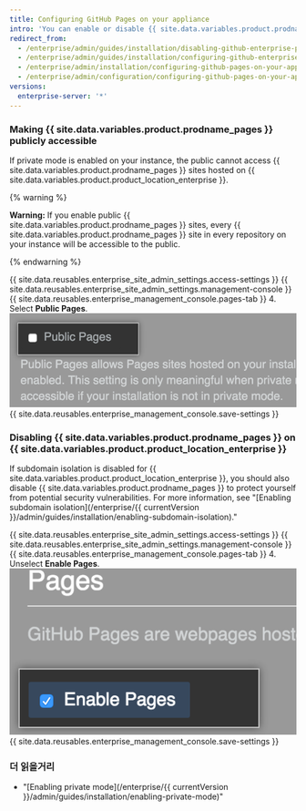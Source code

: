 ```yaml
---
title: Configuring GitHub Pages on your appliance
intro: 'You can enable or disable {{ site.data.variables.product.prodname_pages }} on your instance. You can also choose to make {{ site.data.variables.product.prodname_pages }} sites publicly accessible.'
redirect_from:
  - /enterprise/admin/guides/installation/disabling-github-enterprise-pages/
  - /enterprise/admin/guides/installation/configuring-github-enterprise-pages/
  - /enterprise/admin/installation/configuring-github-pages-on-your-appliance
  - /enterprise/admin/configuration/configuring-github-pages-on-your-appliance
versions:
  enterprise-server: '*'
---
```


### Making {{ site.data.variables.product.prodname_pages }} publicly accessible

If private mode is enabled on your instance, the public cannot access {{ site.data.variables.product.prodname_pages }} sites hosted on {{ site.data.variables.product.product_location_enterprise }}.

{% warning %}

**Warning:** If you enable public {{ site.data.variables.product.prodname_pages }} sites, every {{ site.data.variables.product.prodname_pages }} site in every repository on your instance will be accessible to the public.

{% endwarning %}

{{ site.data.reusables.enterprise_site_admin_settings.access-settings }}
{{ site.data.reusables.enterprise_site_admin_settings.management-console }}
{{ site.data.reusables.enterprise_management_console.pages-tab }}
4. Select **Public Pages**. ![Checkbox to enable Public Pages](/assets/images/enterprise/management-console/public-pages-checkbox.png)
{{ site.data.reusables.enterprise_management_console.save-settings }}

### Disabling {{ site.data.variables.product.prodname_pages }} on {{ site.data.variables.product.product_location_enterprise }}

If subdomain isolation is disabled for {{ site.data.variables.product.product_location_enterprise }}, you should also disable {{ site.data.variables.product.prodname_pages }} to protect yourself from potential security vulnerabilities. For more information, see "[Enabling subdomain isolation](/enterprise/{{ currentVersion }}/admin/guides/installation/enabling-subdomain-isolation)."

{{ site.data.reusables.enterprise_site_admin_settings.access-settings }}
{{ site.data.reusables.enterprise_site_admin_settings.management-console }}
{{ site.data.reusables.enterprise_management_console.pages-tab }}
4. Unselect **Enable Pages**. ![Checkbox to disable {{ site.data.variables.product.prodname_pages }}](/assets/images/enterprise/management-console/pages-select-button.png)
{{ site.data.reusables.enterprise_management_console.save-settings }}

### 더 읽을거리

- "[Enabling private mode](/enterprise/{{ currentVersion }}/admin/guides/installation/enabling-private-mode)"
